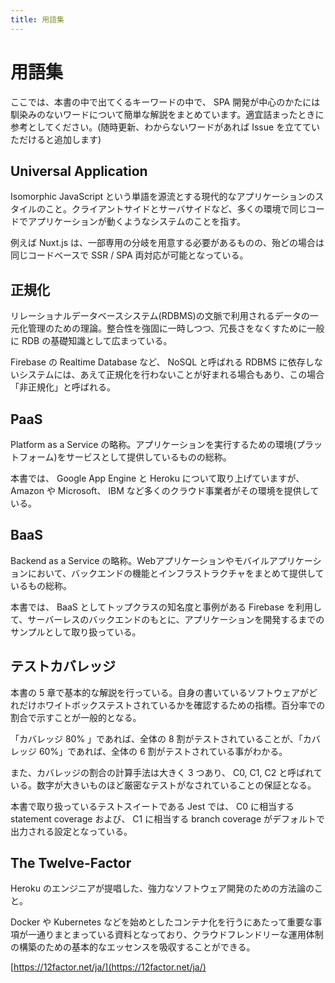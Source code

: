 ```yaml
---
title: 用語集
---
```


# 用語集

ここでは、本書の中で出てくるキーワードの中で、 SPA 開発が中心のかたには馴染みのないワードについて簡単な解説をまとめています。適宜詰まったときに参考としてください。(随時更新、わからないワードがあれば Issue を立てていただけると追加します)

## Universal Application

Isomorphic JavaScript という単語を源流とする現代的なアプリケーションのスタイルのこと。クライアントサイドとサーバサイドなど、多くの環境で同じコードでアプリケーションが動くようなシステムのことを指す。

例えば Nuxt.js は、一部専用の分岐を用意する必要があるものの、殆どの場合は同じコードベースで SSR / SPA 両対応が可能となっている。

## 正規化

リレーショナルデータベースシステム(RDBMS)の文脈で利用されるデータの一元化管理のための理論。整合性を強固に一時しつつ、冗長さをなくすために一般に RDB の基礎知識として広まっている。

Firebase の Realtime Database など、 NoSQL と呼ばれる RDBMS に依存しないシステムには、あえて正規化を行わないことが好まれる場合もあり、この場合「非正規化」と呼ばれる。

## PaaS

Platform as a Service の略称。アプリケーションを実行するための環境(プラットフォーム)をサービスとして提供しているものの総称。

本書では、 Google App Engine と Heroku について取り上げていますが、 Amazon や Microsoft、 IBM など多くのクラウド事業者がその環境を提供している。

## BaaS

Backend as a Service の略称。Webアプリケーションやモバイルアプリケーションにおいて、バックエンドの機能とインフラストラクチャをまとめて提供しているもの総称。

本書では、 BaaS としてトップクラスの知名度と事例がある Firebase を利用して、サーバーレスのバックエンドのもとに、アプリケーションを開発するまでのサンプルとして取り扱っている。

## テストカバレッジ

本書の 5 章で基本的な解説を行っている。自身の書いているソフトウェアがどれだけホワイトボックステストされているかを確認するための指標。百分率での割合で示すことが一般的となる。

「カバレッジ 80% 」であれば、全体の 8 割がテストされていることが、「カバレッジ 60%」であれば、全体の 6 割がテストされている事がわかる。

また、カバレッジの割合の計算手法は大きく 3 つあり、 C0, C1, C2 と呼ばれている。数字が大きいものほど厳密なテストがなされていることの保証となる。

本書で取り扱っているテストスイートである Jest では、 C0 に相当する statement coverage および、 C1 に相当する branch coverage がデフォルトで出力される設定となっている。

## The Twelve-Factor

Heroku のエンジニアが提唱した、強力なソフトウェア開発のための方法論のこと。

Docker や Kubernetes などを始めとしたコンテナ化を行うにあたって重要な事項が一通りまとまっている資料となっており、クラウドフレンドリーな運用体制の構築のための基本的なエッセンスを吸収することができる。

[https://12factor.net/ja/](https://12factor.net/ja/)
